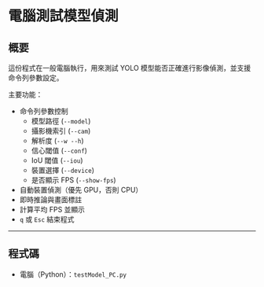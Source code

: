 # 電腦測試模型偵測

## 概要
這份程式在一般電腦執行，用來測試 YOLO 模型能否正確進行影像偵測，並支援命令列參數設定。

主要功能：
- 命令列參數控制
  - 模型路徑 (`--model`)
  - 攝影機索引 (`--cam`)
  - 解析度 (`--w --h`)
  - 信心閾值 (`--conf`)
  - IoU 閾值 (`--iou`)
  - 裝置選擇 (`--device`)
  - 是否顯示 FPS (`--show-fps`)
- 自動裝置偵測（優先 GPU，否則 CPU）
- 即時推論與畫面標註
- 計算平均 FPS 並顯示
- `q` 或 `Esc` 結束程式

---

## 程式碼
- 電腦（Python）：`testModel_PC.py`
